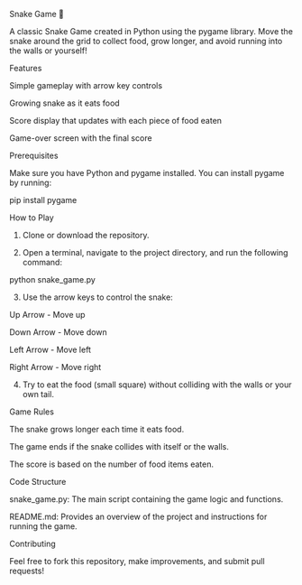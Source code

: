 
Snake Game 🐍

A classic Snake Game created in Python using the pygame library. Move the snake around the grid to collect food, grow longer, and avoid running into the walls or yourself!

Features

Simple gameplay with arrow key controls

Growing snake as it eats food

Score display that updates with each piece of food eaten

Game-over screen with the final score


Prerequisites

Make sure you have Python and pygame installed. You can install pygame by running:

pip install pygame

How to Play

1. Clone or download the repository.


2. Open a terminal, navigate to the project directory, and run the following command:

python snake_game.py


3. Use the arrow keys to control the snake:

Up Arrow - Move up

Down Arrow - Move down

Left Arrow - Move left

Right Arrow - Move right



4. Try to eat the food (small square) without colliding with the walls or your own tail.



Game Rules

The snake grows longer each time it eats food.

The game ends if the snake collides with itself or the walls.

The score is based on the number of food items eaten.


Code Structure

snake_game.py: The main script containing the game logic and functions.

README.md: Provides an overview of the project and instructions for running the game.


Contributing

Feel free to fork this repository, make improvements, and submit pull requests!


